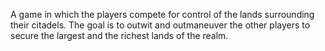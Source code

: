 A game in which the players compete for control of the lands surrounding their citadels. The goal is to outwit and outmaneuver the other players to secure the largest and the richest lands of the realm.